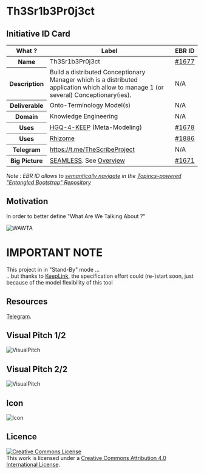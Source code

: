 Th3Sr1b3Pr0j3ct
==

Initiative ID Card
-
<table>
    <thead>
        <tr>
            <th>What ?</th>
            <th>Label</th>
            <th>EBR ID</th>
        </tr>
    </thead>
    <tbody>
        <tr>
            <th>Name</th>
            <td>Th3Sr1b3Pr0j3ct</td>
            <td><a href="https://www.topincs.com/EntangledBootstrap/1677">#1677</a></td>
        </tr>
        <tr>
            <th>Description</th>
            <td>Build a distributed Conceptionary Manager which is a distributed application which allow to manage 1 (or several) Conceptionary(ies).</td>
            <td>N/A</td>
        </tr>
        <tr>
            <th>Deliverable</th>
            <td>Onto-Terminology Model(s)</td>
            <td>N/A</td>
        </tr>
        <tr>
            <th>Domain</th>
            <td>Knowledge Engineering</td>
            <td>N/A</td>
        </tr>
        <tr>
            <th>Uses</th>
            <td><a href="https://github.com/iPlumb3r/KeQuarks">HGQ-4-KEEP</a> (Meta-Modeling)</td>
            <td><a href="https://www.topincs.com/EntangledBootstrap/1678">#1678</a></td>
        </tr>
        <tr>
            <th>Uses</th>
            <td><a href="https://github.com/iPlumb3r/Rhizome">Rhizome</a></td>
            <td><a href="https://www.topincs.com/EntangledBootstrap/1886">#1886</a></td>
        </tr>
        <tr>
            <th>Telegram</th>
            <td><a href="https://t.me/TheScribeProject">https://t.me/TheScribeProject</a></td>
            <td>N/A</td>
        </tr>
        <tr>
            <th>Big Picture</th>
            <td><a href="https://github.com/iPlumb3r/BigPicture">SEAMLESS</a>. See <a href="http://hubject.net/iPlumb3r/GitHub/BigPicture.html">Overview</a></td>
            <td><a href="https://www.topincs.com/EntangledBootstrap/1671">#1671</a></td>
        </tr>
    </tbody>
</table>

_Note : EBR ID allows to <a href="https://github.com/iPlumb3r/BigPicture/blob/master/HowTo/Navigate_EN.md">semantically navigate</a> in the <a href="https://www.topincs.com/EntangledBootstrap/">Topincs-powered "Entangled Bootstrap" Repository</a>_


Motivation
-
In order to better define "What Are We Talking About ?"

![WAWTA](https://github.com/iPlumb3r/Th3Sr1b3Pr0j3ct/blob/master/images/WhatAreWeTalkingAbout.png)

IMPORTANT NOTE
==
This project in in "Stand-By" mode ...   
.. but thanks to <a href="https://github.com/iPlumb3r/KeepLink">KeepLink</a>, the specification effort could (re-)start soon, just because of the model flexibility of this tool

Resources
-
<a href="https://t.me/TheScribeProject">Telegram</a>.  

Visual Pitch 1/2
-
![VisualPitch](https://github.com/iPlumb3r/Th3Sr1b3Pr0j3ct/blob/master/images/VisualPitch_1.png)

Visual Pitch 2/2
-
![VisualPitch](https://github.com/iPlumb3r/Th3Sr1b3Pr0j3ct/blob/master/images/VisualPitch_2.png)

Icon
-
![Icon](https://github.com/iPlumb3r/Th3Sr1b3Pr0j3ct/blob/master/images/icon%40Th3Sr1b3Pr0j3ct.jpg)

Licence 
-
<a rel="license" href="http://creativecommons.org/licenses/by/4.0/"><img alt="Creative Commons License" style="border-width:0" src="https://i.creativecommons.org/l/by/4.0/88x31.png" /></a><br />This work is licensed under a <a rel="license" href="http://creativecommons.org/licenses/by/4.0/">Creative Commons Attribution 4.0 International License</a>.
